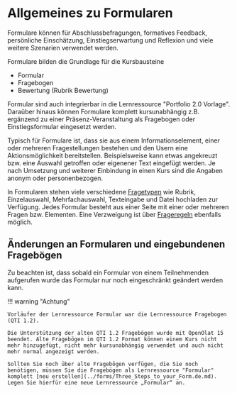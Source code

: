 # Allgemeines zu Formularen

Formulare können für Abschlussbefragungen, formatives Feedback, persönliche Einschätzung, Einstiegserwartung und Reflexion und viele weitere Szenarien verwendet werden.

Formulare bilden die Grundlage für die Kursbausteine

* Formular
* Fragebogen
* Bewertung (Rubrik Bewertung)

Formular sind auch integrierbar in die Lernressource "Portfolio 2.0 Vorlage". Daraüber hinaus können Formulare komplett kursunabhängig z.B. ergänzend zu einer Präsenz-Veranstaltung als Fragebogen oder Einstiegsformular eingesetzt werden.

Typisch für Formulare ist, dass sie aus einem Informationselement, einer oder mehreren Fragestellungen bestehen und den Usern eine Aktionsmöglichkeit bereitstellen. Beispielsweise kann etwas angekreuzt bzw. eine Auswahl getroffen oder eigenener Text eingefügt werden. Je nach Umsetzung und weiterer Einbindung in einen Kurs sind die Angaben anonym oder personenbezogen.

In Formularen stehen viele verschiedene [Fragetypen](../forms/Form_editor_Questionnaire_editor.de.md) wie Rubrik, Einzelauswahl, Mehrfachauswahl, Texteingabe und Datei hochladen zur Verfügung. Jedes Formular besteht aus einer Seite mit einer oder mehreren Fragen bzw. Elementen. Eine Verzweigung ist über [Frageregeln](Question_rules.de.md) ebenfalls möglich.

## Änderungen an Formularen und eingebundenen Fragebögen

Zu beachten ist, dass sobald ein Formular von einem Teilnehmenden aufgerufen wurde das Formular nur noch eingeschränkt geändert werden kann.

!!! warning "Achtung"

    Vorläufer der Lernressource Formular war die Lernressource Fragebogen (QTI 1.2).

    Die Unterstützung der alten QTI 1.2 Fragebögen wurde mit OpenOlat 15 beendet. Alte Fragebögen im QTI 1.2 Format können einem Kurs nicht mehr hinzugefügt, nicht mehr kursunabhängig verwendet und auch nicht mehr normal angezeigt werden.

    Sollten Sie noch über alte Fragebögen verfügen, die Sie noch benötigen, müssen Sie die Fragebögen als Lernressource "Formular" komplett [neu erstellen](../forms/Three_Steps_to_your_Form.de.md). Legen Sie hierfür eine neue Lernressource „Formular“ an.
